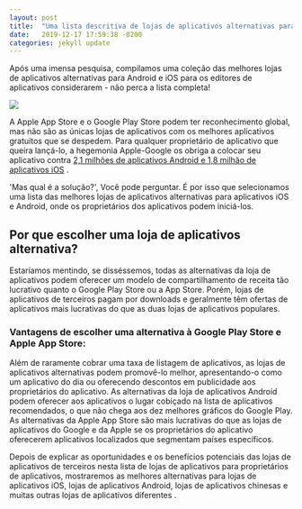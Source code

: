 ```yaml
---
layout: post
title:  "Uma lista descritiva de lojas de aplicativos alternativas para 2020"
date:   2019-12-17 17:59:38 -0200
categories: jekyll update
---
```


Após uma imensa pesquisa, compilamos uma coleção das melhores lojas de aplicativos alternativas para Android e iOS para os editores de aplicativos considerarem - não perca a lista completa!

![](https://d540vms5r2s2d.cloudfront.net/mad/uploads/mad_blog_5c39ea44df8781547299396.png)

A Apple App Store e o Google Play Store podem ter reconhecimento global, mas não são as únicas lojas de aplicativos com os melhores aplicativos gratuitos que se despedem. Para qualquer proprietário de aplicativo que queira lançá-lo, a hegemonia Apple-Google os obriga a colocar seu aplicativo contra [2,1 milhões de aplicativos Android e 1,8 milhão de aplicativos iOS](https://www.statista.com/statistics/276623/number-of-apps-available-in-leading-app-stores/) .

'Mas qual é a solução?', Você pode perguntar. É por isso que selecionamos uma lista das melhores lojas de aplicativos alternativas para aplicativos iOS e Android, onde os proprietários dos aplicativos podem iniciá-los. 

## Por que escolher uma loja de aplicativos alternativa?

Estaríamos mentindo, se disséssemos, todas as alternativas da loja de aplicativos podem oferecer um modelo de compartilhamento de receita tão lucrativo quanto o Google Play Store ou a App Store. Porém, lojas de aplicativos de terceiros pagam por downloads e geralmente têm ofertas de aplicativos mais lucrativas do que as duas lojas de aplicativos populares. 

### Vantagens de escolher uma alternativa à Google Play Store e Apple App Store:

Além de raramente cobrar uma taxa de listagem de aplicativos, as lojas de aplicativos alternativas podem promovê-lo melhor, apresentando-o como um aplicativo do dia ou oferecendo descontos em publicidade aos proprietários do aplicativo. 
As alternativas da loja de aplicativos Android podem oferecer aos aplicativos o lugar cobiçado na lista de aplicativos recomendados, o que não chega aos dez melhores gráficos do Google Play.
As alternativas da Apple App Store são mais lucrativas do que as lojas de aplicativos do Google e da Apple se os proprietários do aplicativo oferecerem aplicativos localizados que segmentam países específicos.

Depois de explicar as oportunidades e os benefícios potenciais das lojas de aplicativos de terceiros nesta lista de lojas de aplicativos para proprietários de aplicativos, mostraremos as melhores alternativas para lojas de aplicativos iOS, lojas de aplicativos Android, lojas de aplicativos chinesas e muitas outras lojas de aplicativos diferentes . 

